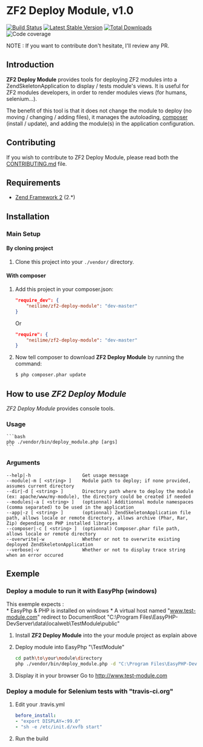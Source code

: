 ZF2 Deploy Module, v1.0
=======

[![Build Status](https://travis-ci.org/neilime/zf2-deploy-module.png?branch=master)](https://travis-ci.org/neilime/zf2-deploy-module)
[![Latest Stable Version](https://poser.pugx.org/neilime/zf2-deploy-module/v/stable.png)](https://packagist.org/packages/neilime/zf2-deploy-module)
[![Total Downloads](https://poser.pugx.org/neilime/zf2-deploy-module/downloads.png)](https://packagist.org/packages/neilime/zf2-deploy-module)
![Code coverage](https://raw.github.com/zf2-boiler-app/app-test/master/ressources/100%25-code-coverage.png "100% code coverage")

NOTE : If you want to contribute don't hesitate, I'll review any PR.

Introduction
------------

__ZF2 Deploy Module__ provides tools for deploying ZF2 modules into a ZendSkeletonApplication to display / tests module's views. 
It is useful for ZF2 modules developers, in order to render modules views (for humans, selenium...).

The benefit of this tool is that it does not change the module to deploy (no moving / changing / adding files), it manages the autoloading, [composer](http://getcomposer.org/) (install / update), and adding the module(s) in the application configuration.

Contributing
------------

If you wish to contribute to ZF2 Deploy Module, please read both the [CONTRIBUTING.md](CONTRIBUTING.md) file.

Requirements
------------

* [Zend Framework 2](https://github.com/zendframework/zf2) (2.*)

## Installation

### Main Setup

#### By cloning project

1. Clone this project into your `./vendor/` directory.

#### With composer

1. Add this project in your composer.json:

    ```json
    "require_dev": {
        "neilime/zf2-deploy-module": "dev-master"
    }
    ```
    
    Or
    
    ```json
    "require": {
        "neilime/zf2-deploy-module": "dev-master"
    }
    ```

2. Now tell composer to download __ZF2 Deploy Module__ by running the command:

    ```bash
    $ php composer.phar update
    ```
 
## How to use _ZF2 Deploy Module_

_ZF2 Deploy Module_ provides console tools.

### Usage

    ```bash
    php ./vendor/bin/deploy_module.php [args]
    ```
    
### Arguments
    
    --help|-h                   Get usage message
    --module|-m [ <string> ] 	Module path to deploy; if none provided, assumes current directory
    --dir|-d [ <string> ]    	Directory path where to deploy the module (ex: apache/www/my-module), the directory could be created if needed
    --modules|-a [ <string> ]	(optionnal) Additionnal module namespaces (comma separated) to be used in the application
    --app|-z [ <string> ]   	(optionnal) ZendSkeletonApplication file path, allows locale or remote directory, allows archive (Phar, Rar, Zip) depending on PHP installed libraries
    --composer|-c [ <string> ]  (optionnal) Composer.phar file path, allows locale or remote directory
    --overwrite|-w 				Whether or not to overwrite existing deployed ZendSkeletonApplication
    --verbose|-v 				Whether or not to display trace string when an error occured 
    
## Exemple
 
### Deploy a module to run it with EasyPhp (windows)
 
This exemple expects :  
    * EasyPhp & PHP is installed on windows
    * A virtual host named "www.test-module.com" redirect to DocumentRoot "C:\Program Files\EasyPHP-DevServer\data\localweb\TestModule\public"

1. Install __ZF2 Deploy Module__ into the your module project as explain above

2. Deploy module into EasyPhp "\TestModule"
    ```bash
    cd path\to\your\module\directory
    php ./vendor/bin/deploy_module.php -d "C:\Program Files\EasyPHP-DevServer\data\localweb\TestModule" -v
    ```
    
3. Display it in your browser 
    Go to http://www.test-module.com
 
### Deploy a module for Selenium tests with "travis-ci.org"
 
1. Edit your .travis.yml
    ```yml
    before_install:
	- "export DISPLAY=:99.0"
	- "sh -e /etc/init.d/xvfb start"
    ```

2. Run the build